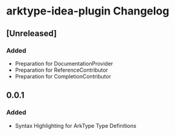 <!-- Keep a Changelog guide -> https://keepachangelog.com -->

# arktype-idea-plugin Changelog

## [Unreleased]

### Added
- Preparation for DocumentationProvider
- Preparation for ReferenceContributor
- Preparation for CompletionContributor

## 0.0.1
### Added
- Syntax Highlighting for ArkType Type Definitions
